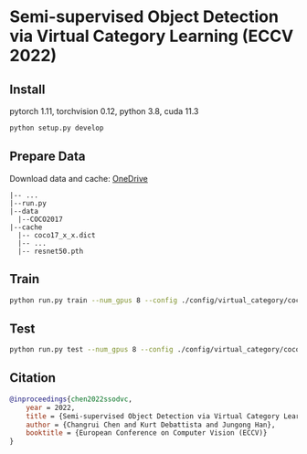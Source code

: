 # Semi-supervised Object Detection via Virtual Category Learning (ECCV 2022)   

## Install

pytorch 1.11, torchvision 0.12, python 3.8, cuda 11.3

```bash
python setup.py develop
```

## Prepare Data

Download data and cache: [OneDrive](https://1drv.ms/u/s!As5AmExWpCHXgdI2u7uNIZaFkKBGIA?e=pmFmXY)

```
|-- ...
|--run.py
|--data
  |--COCO2017
|--cache
  |-- coco17_x_x.dict
  |-- ...
  |-- resnet50.pth
```


## Train
```bash
python run.py train --num_gpus 8 --config ./config/virtual_category/coco.yaml
```

## Test

```bash
python run.py test --num_gpus 8 --config ./config/virtual_category/coco.yaml --resume ./log/vc/01/final.pth
```

## Citation

```bibtex
@inproceedings{chen2022ssodvc,
    year = 2022,
    title = {Semi-supervised Object Detection via Virtual Category Learning.},
    author = {Changrui Chen and Kurt Debattista and Jungong Han},
    booktitle = {European Conference on Computer Vision (ECCV)}
}
```